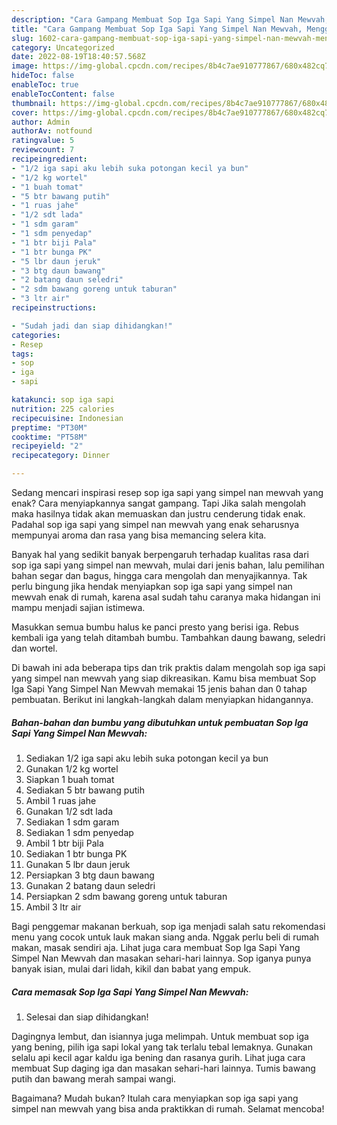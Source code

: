 ```yaml
---
description: "Cara Gampang Membuat Sop Iga Sapi Yang Simpel Nan Mewvah, Menggugah Selera"
title: "Cara Gampang Membuat Sop Iga Sapi Yang Simpel Nan Mewvah, Menggugah Selera"
slug: 1602-cara-gampang-membuat-sop-iga-sapi-yang-simpel-nan-mewvah-menggugah-selera
category: Uncategorized
date: 2022-08-19T18:40:57.568Z
image: https://img-global.cpcdn.com/recipes/8b4c7ae910777867/680x482cq70/sop-iga-sapi-yang-simpel-nan-mewvah-foto-resep-utama.jpg
hideToc: false
enableToc: true
enableTocContent: false
thumbnail: https://img-global.cpcdn.com/recipes/8b4c7ae910777867/680x482cq70/sop-iga-sapi-yang-simpel-nan-mewvah-foto-resep-utama.jpg
cover: https://img-global.cpcdn.com/recipes/8b4c7ae910777867/680x482cq70/sop-iga-sapi-yang-simpel-nan-mewvah-foto-resep-utama.jpg
author: Admin
authorAv: notfound
ratingvalue: 5
reviewcount: 7
recipeingredient:
- "1/2 iga sapi aku lebih suka potongan kecil ya bun"
- "1/2 kg wortel"
- "1 buah tomat"
- "5 btr bawang putih"
- "1 ruas jahe"
- "1/2 sdt lada"
- "1 sdm garam"
- "1 sdm penyedap"
- "1 btr biji Pala"
- "1 btr bunga PK"
- "5 lbr daun jeruk"
- "3 btg daun bawang"
- "2 batang daun seledri"
- "2 sdm bawang goreng untuk taburan"
- "3 ltr air"
recipeinstructions:

- "Sudah jadi dan siap dihidangkan!"
categories:
- Resep
tags:
- sop
- iga
- sapi

katakunci: sop iga sapi 
nutrition: 225 calories
recipecuisine: Indonesian
preptime: "PT30M"
cooktime: "PT58M"
recipeyield: "2"
recipecategory: Dinner

---
```



Sedang mencari inspirasi resep sop iga sapi yang simpel nan mewvah yang enak? Cara menyiapkannya sangat gampang. Tapi Jika salah mengolah maka hasilnya tidak akan memuaskan dan justru cenderung tidak enak. Padahal sop iga sapi yang simpel nan mewvah yang enak seharusnya mempunyai aroma dan rasa yang bisa memancing selera kita.


Banyak hal yang sedikit banyak berpengaruh terhadap kualitas rasa dari sop iga sapi yang simpel nan mewvah, mulai dari jenis bahan, lalu pemilihan bahan segar dan bagus, hingga cara mengolah dan menyajikannya. Tak perlu bingung jika hendak menyiapkan sop iga sapi yang simpel nan mewvah enak di rumah, karena asal sudah tahu caranya maka hidangan ini mampu menjadi sajian istimewa.

Masukkan semua bumbu halus ke panci presto yang berisi iga. Rebus kembali iga yang telah ditambah bumbu. Tambahkan daung bawang, seledri dan wortel.


Di bawah ini ada beberapa tips dan trik praktis dalam mengolah sop iga sapi yang simpel nan mewvah yang siap dikreasikan. Kamu bisa membuat Sop Iga Sapi Yang Simpel Nan Mewvah memakai 15 jenis bahan dan 0 tahap pembuatan. Berikut ini langkah-langkah dalam menyiapkan hidangannya.

<!--inarticleads1-->

##### Bahan-bahan dan bumbu yang dibutuhkan untuk pembuatan Sop Iga Sapi Yang Simpel Nan Mewvah:

1. Sediakan 1/2 iga sapi aku lebih suka potongan kecil ya bun
1. Gunakan 1/2 kg wortel
1. Siapkan 1 buah tomat
1. Sediakan 5 btr bawang putih
1. Ambil 1 ruas jahe
1. Gunakan 1/2 sdt lada
1. Sediakan 1 sdm garam
1. Sediakan 1 sdm penyedap
1. Ambil 1 btr biji Pala
1. Sediakan 1 btr bunga PK
1. Gunakan 5 lbr daun jeruk
1. Persiapkan 3 btg daun bawang
1. Gunakan 2 batang daun seledri
1. Persiapkan 2 sdm bawang goreng untuk taburan
1. Ambil 3 ltr air


Bagi penggemar makanan berkuah, sop iga menjadi salah satu rekomendasi menu yang cocok untuk lauk makan siang anda. Nggak perlu beli di rumah makan, masak sendiri aja. Lihat juga cara membuat Sop Iga Sapi Yang Simpel Nan Mewvah dan masakan sehari-hari lainnya. Sop iganya punya banyak isian, mulai dari lidah, kikil dan babat yang empuk. 

<!--inarticleads2-->

##### Cara memasak Sop Iga Sapi Yang Simpel Nan Mewvah:


1. Selesai dan siap dihidangkan!

Dagingnya lembut, dan isiannya juga melimpah. Untuk membuat sop iga yang bening, pilih iga sapi lokal yang tak terlalu tebal lemaknya. Gunakan selalu api kecil agar kaldu iga bening dan rasanya gurih. Lihat juga cara membuat Sup daging iga dan masakan sehari-hari lainnya. Tumis bawang putih dan bawang merah sampai wangi. 

Bagaimana? Mudah bukan? Itulah cara menyiapkan sop iga sapi yang simpel nan mewvah yang bisa anda praktikkan di rumah. Selamat mencoba!

